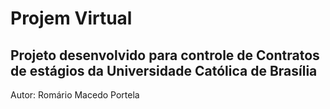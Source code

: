 Projem Virtual
======================
Projeto desenvolvido para controle de Contratos de estágios da Universidade Católica de Brasília
----------------------
Autor:
Romário Macedo Portela
